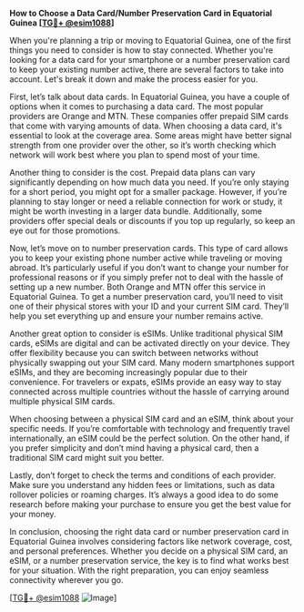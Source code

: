 **How to Choose a Data Card/Number Preservation Card in Equatorial Guinea [[TG💪+ @esim1088](https://t.me/s/esim1088)]**

When you're planning a trip or moving to Equatorial Guinea, one of the first things you need to consider is how to stay connected. Whether you're looking for a data card for your smartphone or a number preservation card to keep your existing number active, there are several factors to take into account. Let's break it down and make the process easier for you.

First, let’s talk about data cards. In Equatorial Guinea, you have a couple of options when it comes to purchasing a data card. The most popular providers are Orange and MTN. These companies offer prepaid SIM cards that come with varying amounts of data. When choosing a data card, it's essential to look at the coverage area. Some areas might have better signal strength from one provider over the other, so it’s worth checking which network will work best where you plan to spend most of your time.

Another thing to consider is the cost. Prepaid data plans can vary significantly depending on how much data you need. If you’re only staying for a short period, you might opt for a smaller package. However, if you’re planning to stay longer or need a reliable connection for work or study, it might be worth investing in a larger data bundle. Additionally, some providers offer special deals or discounts if you top up regularly, so keep an eye out for those promotions.

Now, let’s move on to number preservation cards. This type of card allows you to keep your existing phone number active while traveling or moving abroad. It’s particularly useful if you don’t want to change your number for professional reasons or if you simply prefer not to deal with the hassle of setting up a new number. Both Orange and MTN offer this service in Equatorial Guinea. To get a number preservation card, you’ll need to visit one of their physical stores with your ID and your current SIM card. They’ll help you set everything up and ensure your number remains active.

Another great option to consider is eSIMs. Unlike traditional physical SIM cards, eSIMs are digital and can be activated directly on your device. They offer flexibility because you can switch between networks without physically swapping out your SIM card. Many modern smartphones support eSIMs, and they are becoming increasingly popular due to their convenience. For travelers or expats, eSIMs provide an easy way to stay connected across multiple countries without the hassle of carrying around multiple physical SIM cards.

When choosing between a physical SIM card and an eSIM, think about your specific needs. If you’re comfortable with technology and frequently travel internationally, an eSIM could be the perfect solution. On the other hand, if you prefer simplicity and don’t mind having a physical card, then a traditional SIM card might suit you better.

Lastly, don’t forget to check the terms and conditions of each provider. Make sure you understand any hidden fees or limitations, such as data rollover policies or roaming charges. It’s always a good idea to do some research before making your purchase to ensure you get the best value for your money.

In conclusion, choosing the right data card or number preservation card in Equatorial Guinea involves considering factors like network coverage, cost, and personal preferences. Whether you decide on a physical SIM card, an eSIM, or a number preservation service, the key is to find what works best for your situation. With the right preparation, you can enjoy seamless connectivity wherever you go.

[[TG💪+ @esim1088](https://t.me/s/esim1088) ![Image](https://i.postimg.cc/Y0z9fWf4/image.png)]